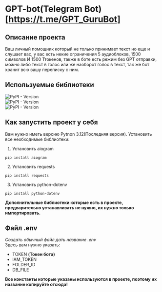 # GPT-bot(Telegram Bot) [https://t.me/GPT_GuruBot]
## Описание проекта
Ваш личный помощник который не только принимает текст но еще и слушает вас, у вас есть некие ограничения 
5 аудиоблоков, 1500 символов И 1500 Ттокенов, также в боте есть режим без GPT отправки, можно либо текст в голос
или же наоборот голос в текст, так же бот хранит всю вашу переписку с ним.

## Используемые библиотеки
![PyPI - Version](https://img.shields.io/pypi/v/aiogram?style=flat&label=aiogram&labelColor=red&color=green)<br>
![PyPI - Version](https://img.shields.io/pypi/v/requests?style=flat&label=requests&labelColor=red&color=green)<br>
![PyPI - Version](https://img.shields.io/pypi/v/python-dotenv?label=python-dotenv&labelColor=red&color=green)<br>


## Как запустить проект у себя
Вам нужно иметь версию Pytnon 3.12(Последняя версия). Установить все необходимые библиотеки:<br>
1. Установить aiogram<br>
  ```
  pip install aiogram
  ```
2. Установить requests
  ```
  pip install requests
  ```
3. Установить python-dotenv
 ```
 pip install python-dotenv
 ```
**Дополнительные библиотеки которые есть в проекте, предварительно устанавливать не нужно, их нужно только импортировать.**
## Файл .env
*Создать обычный файл дать название .env*<br>
Здесь вам нужно указать:<br> 
+ TOKEN **(Токен бота)**
+ IAM_TOKEN 
+ FOLDER_ID
+ DB_FILE 

**Все константы которые указаны используются в проекте, поэтому их название копируйте отсюда!**
